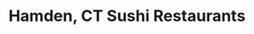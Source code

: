 ---
layout: city
title: Hamden, CT Sushi Restaurants
permalink: /connecticut/hamden/
stateAbbr: CT
stateName: Connecticut
cityName: Hamden
---